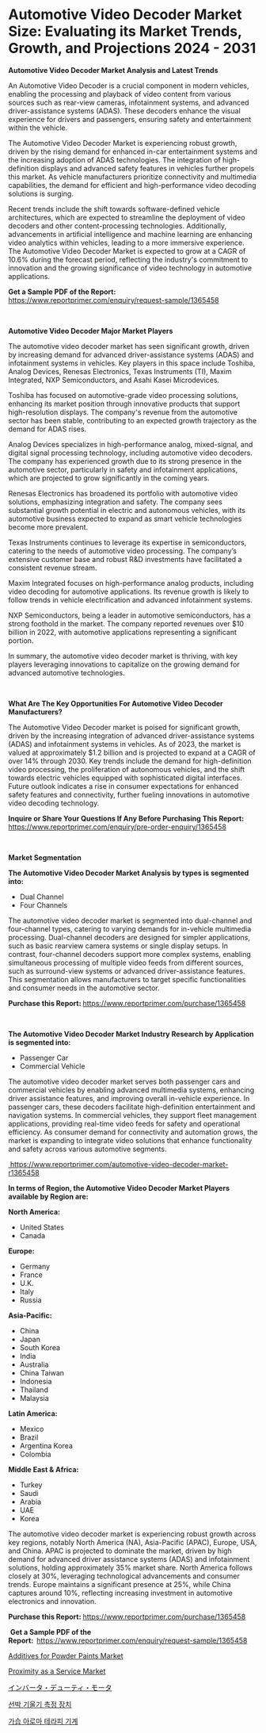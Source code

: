 <p><h1>Automotive Video Decoder Market Size: Evaluating its Market Trends, Growth, and Projections 2024 - 2031</h1></p><p><strong>Automotive Video Decoder Market Analysis and Latest Trends</strong></p>
<p><p>An Automotive Video Decoder is a crucial component in modern vehicles, enabling the processing and playback of video content from various sources such as rear-view cameras, infotainment systems, and advanced driver-assistance systems (ADAS). These decoders enhance the visual experience for drivers and passengers, ensuring safety and entertainment within the vehicle.</p><p>The Automotive Video Decoder Market is experiencing robust growth, driven by the rising demand for enhanced in-car entertainment systems and the increasing adoption of ADAS technologies. The integration of high-definition displays and advanced safety features in vehicles further propels this market. As vehicle manufacturers prioritize connectivity and multimedia capabilities, the demand for efficient and high-performance video decoding solutions is surging.</p><p>Recent trends include the shift towards software-defined vehicle architectures, which are expected to streamline the deployment of video decoders and other content-processing technologies. Additionally, advancements in artificial intelligence and machine learning are enhancing video analytics within vehicles, leading to a more immersive experience. The Automotive Video Decoder Market is expected to grow at a CAGR of 10.6% during the forecast period, reflecting the industry's commitment to innovation and the growing significance of video technology in automotive applications.</p></p>
<p><strong>Get a Sample PDF of the Report:&nbsp;</strong> <a href="https://www.reportprimer.com/enquiry/request-sample/1365458">https://www.reportprimer.com/enquiry/request-sample/1365458</a></p>
<p>&nbsp;</p>
<p><strong>Automotive Video Decoder Major Market Players</strong></p>
<p><p>The automotive video decoder market has seen significant growth, driven by increasing demand for advanced driver-assistance systems (ADAS) and infotainment systems in vehicles. Key players in this space include Toshiba, Analog Devices, Renesas Electronics, Texas Instruments (TI), Maxim Integrated, NXP Semiconductors, and Asahi Kasei Microdevices.</p><p>Toshiba has focused on automotive-grade video processing solutions, enhancing its market position through innovative products that support high-resolution displays. The company's revenue from the automotive sector has been stable, contributing to an expected growth trajectory as the demand for ADAS rises.</p><p>Analog Devices specializes in high-performance analog, mixed-signal, and digital signal processing technology, including automotive video decoders. The company has experienced growth due to its strong presence in the automotive sector, particularly in safety and infotainment applications, which are projected to grow significantly in the coming years.</p><p>Renesas Electronics has broadened its portfolio with automotive video solutions, emphasizing integration and safety. The company sees substantial growth potential in electric and autonomous vehicles, with its automotive business expected to expand as smart vehicle technologies become more prevalent.</p><p>Texas Instruments continues to leverage its expertise in semiconductors, catering to the needs of automotive video processing. The company’s extensive customer base and robust R&D investments have facilitated a consistent revenue stream.</p><p>Maxim Integrated focuses on high-performance analog products, including video decoding for automotive applications. Its revenue growth is likely to follow trends in vehicle electrification and advanced infotainment systems.</p><p>NXP Semiconductors, being a leader in automotive semiconductors, has a strong foothold in the market. The company reported revenues over $10 billion in 2022, with automotive applications representing a significant portion.</p><p>In summary, the automotive video decoder market is thriving, with key players leveraging innovations to capitalize on the growing demand for advanced automotive technologies.</p></p>
<p>&nbsp;</p>
<p><strong>What Are The Key Opportunities For Automotive Video Decoder Manufacturers?</strong></p>
<p><p>The Automotive Video Decoder market is poised for significant growth, driven by the increasing integration of advanced driver-assistance systems (ADAS) and infotainment systems in vehicles. As of 2023, the market is valued at approximately $1.2 billion and is projected to expand at a CAGR of over 14% through 2030. Key trends include the demand for high-definition video processing, the proliferation of autonomous vehicles, and the shift towards electric vehicles equipped with sophisticated digital interfaces. Future outlook indicates a rise in consumer expectations for enhanced safety features and connectivity, further fueling innovations in automotive video decoding technology.</p></p>
<p><strong>Inquire or Share Your Questions If Any Before Purchasing This Report:</strong> <a href="https://www.reportprimer.com/enquiry/pre-order-enquiry/1365458">https://www.reportprimer.com/enquiry/pre-order-enquiry/1365458</a></p>
<p>&nbsp;</p>
<p><strong>Market Segmentation</strong></p>
<p><strong>The Automotive Video Decoder Market Analysis by types is segmented into:</strong></p>
<p><ul><li>Dual Channel</li><li>Four Channels</li></ul></p>
<p><p>The automotive video decoder market is segmented into dual-channel and four-channel types, catering to varying demands for in-vehicle multimedia processing. Dual-channel decoders are designed for simpler applications, such as basic rearview camera systems or single display setups. In contrast, four-channel decoders support more complex systems, enabling simultaneous processing of multiple video feeds from different sources, such as surround-view systems or advanced driver-assistance features. This segmentation allows manufacturers to target specific functionalities and consumer needs in the automotive sector.</p></p>
<p><strong>Purchase this Report:&nbsp;</strong><a href="https://www.reportprimer.com/purchase/1365458">https://www.reportprimer.com/purchase/1365458</a></p>
<p>&nbsp;</p>
<p><strong>The Automotive Video Decoder Market Industry Research by Application is segmented into:</strong></p>
<p><ul><li>Passenger Car</li><li>Commercial Vehicle</li></ul></p>
<p><p>The automotive video decoder market serves both passenger cars and commercial vehicles by enabling advanced multimedia systems, enhancing driver assistance features, and improving overall in-vehicle experience. In passenger cars, these decoders facilitate high-definition entertainment and navigation systems. In commercial vehicles, they support fleet management applications, providing real-time video feeds for safety and operational efficiency. As consumer demand for connectivity and automation grows, the market is expanding to integrate video solutions that enhance functionality and safety across various automotive segments.</p></p>
<p><a href="https://www.reportprimer.com/automotive-video-decoder-market-r1365458">&nbsp;https://www.reportprimer.com/automotive-video-decoder-market-r1365458</a></p>
<p><strong>In terms of Region, the Automotive Video Decoder Market Players available by Region are:</strong></p>
<p>
    <p> <strong> North America: </strong>
        <ul>
            <li>United States</li>
            <li>Canada</li>
        </ul>
        </p> 
    <p> <strong> Europe: </strong>
        <ul>
            <li>Germany</li>
            <li>France</li>
            <li>U.K.</li>
            <li>Italy</li>
            <li>Russia</li>
        </ul>
        </p> 
    <p> <strong> Asia-Pacific: </strong>
        <ul>
            <li>China</li>
            <li>Japan</li>
            <li>South Korea</li>
            <li>India</li>
            <li>Australia</li>
            <li>China Taiwan</li>
            <li>Indonesia</li>
            <li>Thailand</li>
            <li>Malaysia</li>
        </ul>
        </p> 
    <p> <strong> Latin America: </strong>
        <ul>
            <li>Mexico</li>
            <li>Brazil</li>
            <li>Argentina Korea</li>
            <li>Colombia</li>
        </ul>
        </p> 
    <p> <strong> Middle East & Africa: </strong>
        <ul>
            <li>Turkey</li>
            <li>Saudi</li>
            <li>Arabia</li>
            <li>UAE</li>
            <li>Korea</li>
        </ul>
    </p>
    </p>
<p><p>The automotive video decoder market is experiencing robust growth across key regions, notably North America (NA), Asia-Pacific (APAC), Europe, USA, and China. APAC is projected to dominate the market, driven by high demand for advanced driver assistance systems (ADAS) and infotainment solutions, holding approximately 35% market share. North America follows closely at 30%, leveraging technological advancements and consumer trends. Europe maintains a significant presence at 25%, while China captures around 10%, reflecting increasing investment in automotive electronics and innovation.</p></p>
<p><strong>Purchase this Report: </strong><a href="https://www.reportprimer.com/purchase/1365458">https://www.reportprimer.com/purchase/1365458</a></p>
<p>&nbsp;<strong>Get a Sample PDF of the Report:&nbsp;&nbsp;</strong><a href="https://www.reportprimer.com/enquiry/request-sample/1365458">https://www.reportprimer.com/enquiry/request-sample/1365458</a></p>
<p><strong></strong></p>
<p><p><a href="https://issuu.com/reportprime-2/docs/additives-for-powder-paints-market-_f32311fef06c51">Additives for Powder Paints Market</a></p><p><a href="https://www.linkedin.com/pulse/future-ready-strategic-insights-global-proximity-service-market-drmof?trackingId=AZrGH0KJQeKi7uXlCic%2Bmg%3D%3D">Proximity as a Service Market</a></p><p><a href="https://medium.com/@katheleentco/%E5%B8%82%E5%A0%B4%E4%BA%88%E6%B8%AC%E3%81%AE%E5%A4%89%E5%8C%96-%E3%82%B0%E3%83%AD%E3%83%BC%E3%83%90%E3%83%AB%E3%82%A4%E3%83%B3%E3%83%90%E3%83%BC%E3%82%BF%E9%A7%86%E5%8B%95%E3%83%A2%E3%83%BC%E3%82%BF%E3%83%BC%E5%B8%82%E5%A0%B4%E3%81%AE%E5%8B%95%E5%90%91%E3%81%A8%E5%B0%86%E6%9D%A5%E3%81%AE%E3%83%88%E3%83%AC%E3%83%B3%E3%83%89-2024-2031-9d28d1bb8201?postPublishedType=repub">インバータ・デューティ・モータ</a></p><p><a href="https://medium.com/@chongespinoza76/%EC%99%9C-%EC%84%A0%EB%B0%95-%EA%B8%B0%EC%9A%B8%EA%B8%B0-%EC%B8%A1%EC%A0%95-%EC%9E%A5%EC%B9%98%EC%97%90-%ED%88%AC%EC%9E%90%ED%95%B4%EC%95%BC-%ED%95%A0%EA%B9%8C%EC%9A%94-%EC%8B%9C%EC%9E%A5-%EB%8F%99%ED%96%A5-%EC%A3%BC%EC%9A%94-%EC%8B%9C%EC%9E%A5-%EC%A0%9C%ED%92%88-%EB%B0%8F-%EC%A7%80%EC%97%AD-%EC%84%B1%EC%9E%A5-2024-2031-%EC%97%90-%EB%8C%80%ED%95%B4-%EC%95%8C%EC%95%84%EB%B3%B4%EC%84%B8%EC%9A%94-a8c851d5e9e3">선박 기울기 측정 장치</a></p><p><a href="https://medium.com/@chongespinoza76/%EB%AF%B8%EB%9E%98%EC%9D%98-%EA%B0%80%EC%8A%B5-%EC%95%84%EB%A1%9C%EB%A7%88-%ED%85%8C%EB%9D%BC%ED%94%BC-%EA%B8%B0%EA%B3%84-%EC%8B%9C%EC%9E%A5%EC%9D%98-%EC%B6%94%EC%84%B8-2031%EB%85%84%EA%B9%8C%EC%A7%80%EC%9D%98-%EC%8B%A0%ED%9D%A5-%EC%8B%9C%EC%9E%A5-%EB%8F%99%ED%96%A5-%EB%B0%8F-%EC%98%88%EC%B8%A1-8788a5968914?postPublishedType=repub">가습 아로마 테라피 기계</a></p></p>